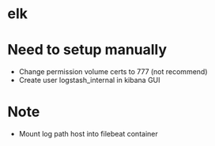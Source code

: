# elk

# Need to setup manually
- Change permission volume certs to 777 (not recommend)
- Create user logstash_internal in kibana GUI

# Note
- Mount log path host into filebeat container